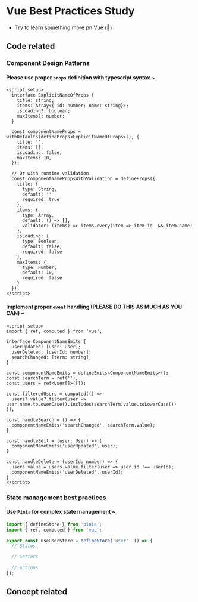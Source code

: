 # Vue Best Practices Study

- Try to learn something more pn Vue (📝)

## Code related

### Component Design Patterns

#### Please use proper `props` definition with typescript syntax ~

```vue
<script setup>
  interface ExplicitNameOfProps {
    title: string;
    items: Array<{ id: number; name: string}>;
    isLoading?: boolean;
    maxItems?: number;
  }

  const componentNameProps = withDefaults(defineProps<ExplicitNameOfProps>(), {
    title: '',
    items: [],
    isLoading: false,
    maxItems: 10,
  });

  // Or with runtime validation
  const componentNamePropsWithValidation = defineProps({
    title: {
      type: String,
      default: ''
      required: true
    },
    items: {
      type: Array,
      default: () => [],
      validator: (items) => items.every(item => item.id  && item.name)
    },
    isLoading: {
      type: Boolean,
      default: false,
      required: false
    },
    maxItems: {
      type: Number,
      default: 10,
      required: false
    }
  });
</script>
```

#### Implement proper `event` handling (PLEASE DO THIS AS MUCH AS YOU CAN) ~

```vue
<script setup>
import { ref, computed } from 'vue';

interface ComponentNameEmits {
  userUpdated: [user: User];
  userDeleted: [userId: number];
  searchChanged: [term: string];
}

const componentNameEmits = defineEmits<ComponentNameEmits>();
const searchTerm = ref('');
const users = ref<User[]>([]);

const filteredUsers = computed(() => 
  users?.value?.filter(user => user.name.toLowerCase().includes(searchTerm.value.toLowerCase())
));

const handleSearch = () => {
  componentNameEmits('searchChanged', searchTerm.value);
}

const handleEdit = (user: User) => {
  componentNameEmits('userUpdated', user);
}

const handleDelete = (userId: number) => {
  users.value = users.value.filter(user => user.id !== userId);
  componentNameEmits('userDeleted', userId);
}
</script>
```

### State management best practices

#### Use `Pinia` for complex state management ~

```js
import { defineStore } from 'pinia';
import { ref, computed } from 'vue';

export const useUserStore = defineStore('user', () => {
  // States

  // Getters

  // Actions
});
```

## Concept related

<!-- TO BE ADDED -->
